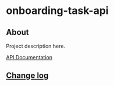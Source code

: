 # onboarding-task-api

## About

Project description here.

[API Documentation](docs/source/api.md)

## [Change log](CHANGELOG.md)
